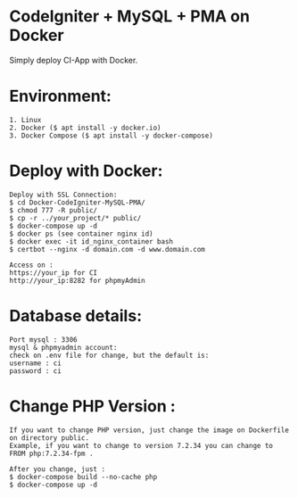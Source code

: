 # CodeIgniter + MySQL + PMA on Docker
   Simply deploy CI-App with Docker.
   
# Environment:
```
1. Linux
2. Docker ($ apt install -y docker.io)
3. Docker Compose ($ apt install -y docker-compose)
```

# Deploy with Docker:
```
Deploy with SSL Connection:
$ cd Docker-CodeIgniter-MySQL-PMA/
$ chmod 777 -R public/
$ cp -r ../your_project/* public/
$ docker-compose up -d
$ docker ps (see container nginx id)
$ docker exec -it id_nginx_container bash
$ certbot --nginx -d domain.com -d www.domain.com

Access on :
https://your_ip for CI
http://your_ip:8282 for phpmyAdmin
```

# Database details:
```
Port mysql : 3306
mysql & phpmyadmin account:
check on .env file for change, but the default is:
username : ci
password : ci
```

# Change PHP Version :
```
If you want to change PHP version, just change the image on Dockerfile on directory public.
Example, if you want to change to version 7.2.34 you can change to FROM php:7.2.34-fpm .

After you change, just :
$ docker-compose build --no-cache php
$ docker-compose up -d
```
